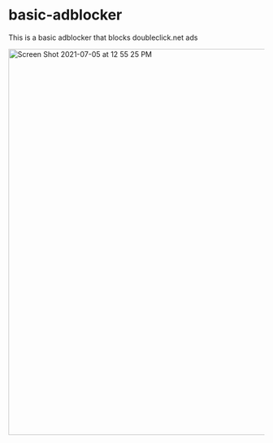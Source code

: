# basic-adblocker

This is a basic adblocker that blocks doubleclick.net ads

<img width="760" alt="Screen Shot 2021-07-05 at 12 55 25 PM" src="https://user-images.githubusercontent.com/70165325/124506002-5cfc4d80-dd90-11eb-98eb-ed134c3c0a0e.png">
